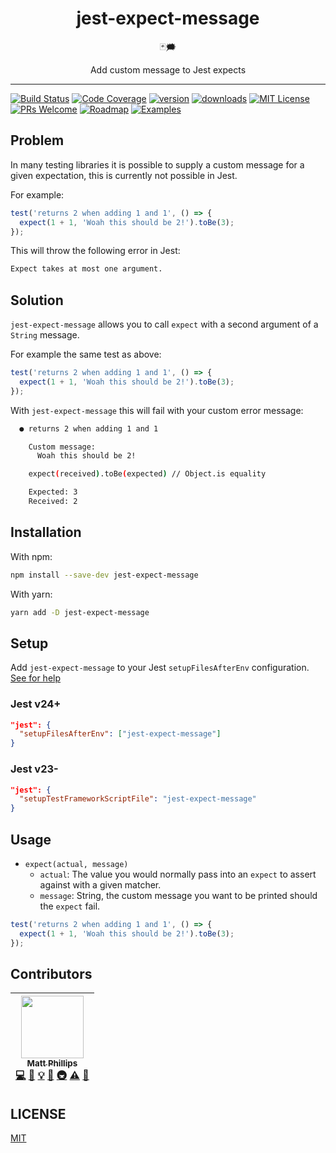 <div align="center">
<h1>jest-expect-message</h1>

🃏🗯

Add custom message to Jest expects
</div>

<hr />

[![Build Status](https://img.shields.io/travis/mattphillips/jest-expect-message.svg?style=flat-square)](https://travis-ci.org/mattphillips/jest-expect-message)
[![Code Coverage](https://img.shields.io/codecov/c/github/mattphillips/jest-expect-message.svg?style=flat-square)](https://codecov.io/github/mattphillips/jest-expect-message)
[![version](https://img.shields.io/npm/v/jest-expect-message.svg?style=flat-square)](https://www.npmjs.com/package/jest-expect-message)
[![downloads](https://img.shields.io/npm/dm/jest-expect-message.svg?style=flat-square)](http://npm-stat.com/charts.html?package=jest-expect-message&from=2017-09-14)
[![MIT License](https://img.shields.io/npm/l/jest-expect-message.svg?style=flat-square)](https://github.com/mattphillips/jest-expect-message/blob/master/LICENSE)
[![PRs Welcome](https://img.shields.io/badge/PRs-welcome-brightgreen.svg?style=flat-square)](http://makeapullrequest.com)
[![Roadmap](https://img.shields.io/badge/%F0%9F%93%94-roadmap-CD9523.svg?style=flat-square)](https://github.com/mattphillips/jest-expect-message/blob/master/docs/ROADMAP.md)
[![Examples](https://img.shields.io/badge/%F0%9F%92%A1-examples-ff615b.svg?style=flat-square)](https://github.com/mattphillips/jest-expect-message/blob/master/docs/EXAMPLES.md)

## Problem

In many testing libraries it is possible to supply a custom message for a given expectation, this is currently not
possible in Jest.

For example:

```js
test('returns 2 when adding 1 and 1', () => {
  expect(1 + 1, 'Woah this should be 2!').toBe(3);
});
```

This will throw the following error in Jest:

```sh
Expect takes at most one argument.
```

## Solution

`jest-expect-message` allows you to call `expect` with a second argument of a `String` message.

For example the same test as above:

```js
test('returns 2 when adding 1 and 1', () => {
  expect(1 + 1, 'Woah this should be 2!').toBe(3);
});
```

With `jest-expect-message` this will fail with your custom error message:

```sh
  ● returns 2 when adding 1 and 1

    Custom message:
      Woah this should be 2!

    expect(received).toBe(expected) // Object.is equality

    Expected: 3
    Received: 2
```

## Installation

With npm:
```sh
npm install --save-dev jest-expect-message
```

With yarn:
```sh
yarn add -D jest-expect-message
```

## Setup

Add `jest-expect-message` to your Jest `setupFilesAfterEnv` configuration.
[See for help](https://jestjs.io/docs/en/next/configuration#setupfilesafterenv-array)

### Jest v24+

```json
"jest": {
  "setupFilesAfterEnv": ["jest-expect-message"]
}
```

### Jest v23-

```json
"jest": {
  "setupTestFrameworkScriptFile": "jest-expect-message"
}
```

## Usage

 - `expect(actual, message)`
   - `actual`: The value you would normally pass into an `expect` to assert against with a given matcher.
   - `message`: String, the custom message you want to be printed should the `expect` fail.

```js
test('returns 2 when adding 1 and 1', () => {
  expect(1 + 1, 'Woah this should be 2!').toBe(3);
});
```

## Contributors

<!-- ALL-CONTRIBUTORS-LIST:START - Do not remove or modify this section -->
<!-- prettier-ignore -->
| [<img src="https://avatars0.githubusercontent.com/u/5610087?v=4" width="100px;"/><br /><sub><b>Matt Phillips</b></sub>](http://mattphillips.io)<br />[💻](https://github.com/mattphillips/jest-expect-message/commits?author=mattphillips "Code") [📖](https://github.com/mattphillips/jest-expect-message/commits?author=mattphillips "Documentation") [💡](#example-mattphillips "Examples") [🤔](#ideas-mattphillips "Ideas, Planning, & Feedback") [🚇](#infra-mattphillips "Infrastructure (Hosting, Build-Tools, etc)") [⚠️](https://github.com/mattphillips/jest-expect-message/commits?author=mattphillips "Tests") [🔧](#tool-mattphillips "Tools") |
| :---: |
<!-- ALL-CONTRIBUTORS-LIST:END -->

## LICENSE

[MIT](/LICENSE)

